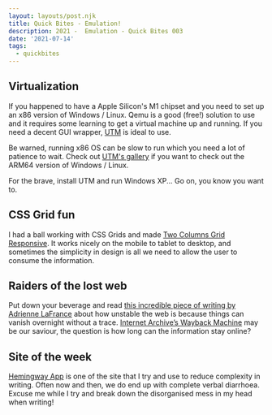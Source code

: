 ```yaml
---
layout: layouts/post.njk
title: Quick Bites - Emulation!
description: 2021 -  Emulation - Quick Bites 003
date: '2021-07-14'
tags:
  - quickbites
---
```


## Virtualization

If you happened to have a Apple Silicon's M1 chipset and you need to set up an x86 version of Windows / Linux. Qemu is a good (free!) solution to use and it requires some learning to get a virtual machine up and running. If you need a decent GUI wrapper, [UTM](https://mac.getutm.app) is ideal to use.

Be warned, running x86 OS can be slow to run which you need a lot of patience to wait. Check out [UTM's gallery](https://mac.getutm.app/gallery/) if you want to check out the ARM64 version of Windows / Linux.

For the brave, install UTM and run Windows XP... Go on, you know you want to.

## CSS Grid fun

I had a ball working with CSS Grids and made [Two Columns Grid Responsive](https://codepen.io/craigbutcher/pen/poepXOq). It works nicely on the mobile to tablet to desktop, and sometimes the simplicity in design is all we need to allow the user to consume the information.

## Raiders of the lost web

Put down your beverage and read [this incredible piece of writing by Adrienne LaFrance](https://www.theatlantic.com/technology/archive/2015/10/raiders-of-the-lost-web/409210/) about how unstable the web is because things can vanish overnight without a trace. [Internet Archive’s Wayback Machine](Archive.org) may be our saviour, the question is how long can the information stay online?

## Site of the week

[Hemingway App](https://hemingwayapp.com) is one of the site that I try and use to reduce complexity in writing. Often now and then, we do end up with complete verbal diarrhoea. Excuse me while I try and break down the disorganised mess in my head when writing!